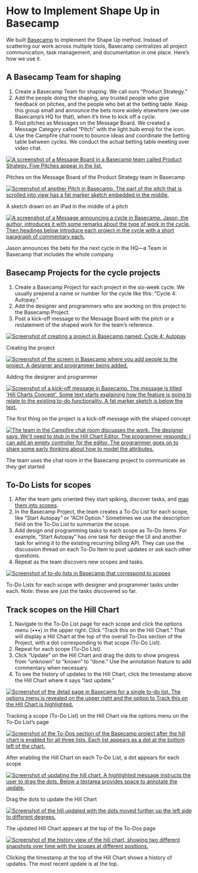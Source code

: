 # How to Implement Shape Up in Basecamp

We built [Basecamp](https://basecamp.com/) to implement the Shape Up method. Instead of scattering our work across multiple tools, Basecamp centralizes all project communication, task management, and documentation in one place. Here’s how we use it.

## A Basecamp Team for shaping

1. Create a Basecamp Team for shaping. We call ours “Product Strategy.”
2. Add the people doing the shaping, any trusted people who give feedback on pitches, and the people who bet at the betting table. Keep this group small and announce the bets more widely elsewhere (we use Basecamp’s HQ for that), when it’s time to kick off a cycle.
3. Post pitches as Messages on the Message Board. We created a Message Category called “Pitch” with the light bulb emoji for the icon.
4. Use the Campfire chat room to bounce ideas and coordinate the betting table between cycles. We conduct the actual betting table meeting over video chat.

[![A screenshot of a Message Board in a Basecamp team called Product Strategy. Five Pitches appear in the list.](../assets/message_board-a06e9431a81441c11011bd5ca2fcb1498b855124ebb7a0ad1e2ab68ddb0b66fd.png)](../assets/message_board-a06e9431a81441c11011bd5ca2fcb1498b855124ebb7a0ad1e2ab68ddb0b66fd.png)

Pitches on the Message Board of the Product Strategy team in Basecamp

[![Screenshot of another Pitch in Basecamp. The part of the pitch that is scrolled into view has a fat marker sketch embedded in the middle.](../assets/sketches_in_message-44bbfe2f97a960cd88aa15b7e1fc11371d13c1af9ab1008a687ba83adca1df40.png)](../assets/sketches_in_message-44bbfe2f97a960cd88aa15b7e1fc11371d13c1af9ab1008a687ba83adca1df40.png)

A sketch drawn on an iPad in the middle of a pitch

[![A screenshot of a Message announcing a cycle in Basecamp. Jason, the author, introduces it with some remarks about the type of work in the cycle. Then headings below introduce each project in the cycle with a short paragraph of commentary each.](../assets/announcement-1b41353bfc24684f2f58dcde6e280ae706e20f60925ed7c47b6adb34e45d948b.png)](../assets/announcement-1b41353bfc24684f2f58dcde6e280ae706e20f60925ed7c47b6adb34e45d948b.png)

Jason announces the bets for the next cycle in the HQ—a Team in Basecamp that includes the whole company

## Basecamp Projects for the cycle projects

1. Create a Basecamp Project for each project in the six-week cycle. We usually prepend a name or number for the cycle like this: “Cycle 4: Autopay.”
2. Add the designer and programmers who are working on this project to the Basecamp Project.
3. Post a kick-off message to the Message Board with the pitch or a restatement of the shaped work for the team’s reference.

[![Screenshot of creating a project in Basecamp named: Cycle 4: Autopay](../assets/creating_project-e8ef758fd3abe4d9ebe479b55a630ce2dde6a1a83c9df4fef131ebb6e44b72cb.png)](../assets/creating_project-e8ef758fd3abe4d9ebe479b55a630ce2dde6a1a83c9df4fef131ebb6e44b72cb.png)

Creating the project

[![Screenshot of the screen in Basecamp where you add people to the project. A designer and programmer being added.](../assets/adding_people-64aae826d8c722a95e3747c22213bc304cf05e443b1deffe2bb368e3b58312c5.png)](../assets/adding_people-64aae826d8c722a95e3747c22213bc304cf05e443b1deffe2bb368e3b58312c5.png)

Adding the designer and programmer

[![Screenshot of a kick-off message in Basecamp. The message is titled 'Hill Charts Concept'. Some text starts explaining how the feature is going to relate to the existing to-do functionality. A fat marker sketch is below the text.](../assets/concept_message-6701d89c76753bc47de6e41a1daca7f59611bcaa7c209514e0e41ca0bdfad48f.png)](../assets/concept_message-6701d89c76753bc47de6e41a1daca7f59611bcaa7c209514e0e41ca0bdfad48f.png)

The first thing on the project is a kick-off message with the shaped concept

[![The team in the Campfire chat room discusses the work. The designer says: We'll need to stub in the Hill Chart Editor. The programmer responds: I can add an empty controller for the editor. The programmer goes on to share some early thinking about how to model the attributes.](../assets/where_to_start-3f152d1d0df2ca09a6e8576cfe152b0d66b6e24e3eca2edf0cff89bfb29febd5.png)](../assets/where_to_start-3f152d1d0df2ca09a6e8576cfe152b0d66b6e24e3eca2edf0cff89bfb29febd5.png)

The team uses the chat room in the Basecamp project to communicate as they get started

## To-Do Lists for scopes

1. After the team gets oriented they start spiking, discover tasks, and [map them into scopes](https://basecamp.com/shapeup/3.3-chapter-12).
2. In the Basecamp Project, the team creates a To-Do List for each scope, like “Start Autopay” or “ACH Option.” Sometimes we use the description field on the To-Do List to summarize the scope.
3. Add design *and* programming tasks to each scope as To-Do Items. For example, “Start Autopay” has one task for design the UI and another task for wiring it to the existing recurring billing API. They can use the discussion thread on each To-Do Item to post updates or ask each other questions.
4. Repeat as the team discovers new scopes and tasks.

[![Screenshot of to-do lists in Basecamp that correspond to scopes](../assets/scopes_as_lists-e7df4e5b6e066746f0d5af71b61bcfa684e919bdf95af968a76473d3dc527336.png)](../assets/scopes_as_lists-e7df4e5b6e066746f0d5af71b61bcfa684e919bdf95af968a76473d3dc527336.png)

To-Do Lists for each scope with designer and programmer tasks under each. Note: these are just the tasks discovered so far.

## Track scopes on the Hill Chart

1. Navigate to the To-Do List page for each scope and click the options menu (•••) in the upper right. Click “Track this on the Hill Chart.” That will display a Hill Chart at the top of the overall To-Dos section of the Project, with a dot corresponding to that scope (To-Do List).
2. Repeat for each scope (To-Do List).
3. Click “Update” on the Hill Chart and drag the dots to show progress from “unknown” to “known” to “done.” Use the annotation feature to add commentary when necessary.
4. To see the history of updates to the Hill Chart, click the timestamp above the Hill Chart where it says “last update.”

[![Screenshot of the detail page in Basecamp for a single to-do list. The options menu is revealed on the upper right and the option to Track this on the Hill Chart is highlighted.](../assets/tracking_on_hill-0f621c00fd875d6d55082d1362b4174fea59354ac06fe0b4b50c27473cae5e07.png)](../assets/tracking_on_hill-0f621c00fd875d6d55082d1362b4174fea59354ac06fe0b4b50c27473cae5e07.png)

Tracking a scope (To-Do List) on the Hill Chart via the options menu on the To-Do List’s page

[![Screenshot of the To-Dos section of the Basecamp project after the hill chart is enabled for all three lists. Each list appears as a dot at the bottom left of the chart.](../assets/hill_enabled-193434710093d3297d57f9fd5d0a00edc3a2b1fe3154bb39c550099763888e91.png)](../assets/hill_enabled-193434710093d3297d57f9fd5d0a00edc3a2b1fe3154bb39c550099763888e91.png)

After enabling the Hill Chart on each To-Do List, a dot appears for each scope

[![Screenshot of updating the hill chart. A highlighted message instructs the user to drag the dots. Below a textarea provides space to annotate the update.](../assets/updating_hill-ea82743dbe9160785fa2e6efce93d55224aaa519c7956cbc848abbbba5fbc1dd.png)](../assets/updating_hill-ea82743dbe9160785fa2e6efce93d55224aaa519c7956cbc848abbbba5fbc1dd.png)

Drag the dots to update the Hill Chart

[![Screenshot of the hill updated with the dots moved further up the left side to different degrees.](../assets/updated_hill-d19d82544a354d7ef16d62d7294727a1e538afdb0fffaa262fa509c8e859b664.png)](../assets/updated_hill-d19d82544a354d7ef16d62d7294727a1e538afdb0fffaa262fa509c8e859b664.png)

The updated Hill Chart appears at the top of the To-Dos page

[![Screenshot of the history view of the hill chart, showing two different snapshots over time with the scopes at different positions.](../assets/hill_history-68290776bbb50c0576e701d1c23277ad7482ce07fc2b4f529fba8044adcf2e0f.png)](../assets/hill_history-68290776bbb50c0576e701d1c23277ad7482ce07fc2b4f529fba8044adcf2e0f.png)

Clicking the timestamp at the top of the Hill Chart shows a history of updates. The most recent update is at the top.
